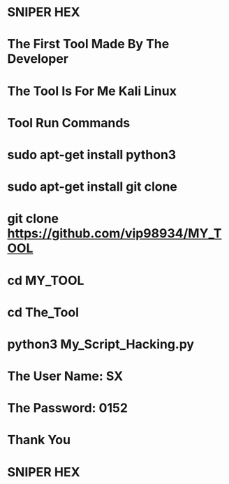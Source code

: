 
# SNIPER HEX
# The First Tool Made By The Developer
# The Tool Is For Me Kali Linux
# Tool Run Commands
# sudo apt-get install python3
# sudo apt-get install git clone
# git clone https://github.com/vip98934/MY_TOOL
# cd MY_TOOL
# cd The_Tool
# python3 My_Script_Hacking.py
# The User Name: SX
# The Password: 0152
# Thank You
# SNIPER HEX
